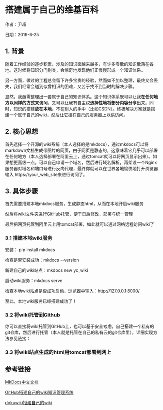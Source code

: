 # 搭建属于自己的维基百科

作者：尹超

日期：2019-6-25

## 1. 背景

​	随着工作经验的逐步积累，涉及的知识面越来越多，有许多零散的知识散落在各地。这时候将知识分门别类，会惊奇地发现他们正慢慢形成一个知识体系。

​	另一方面，做过的工程总会留下许多宝贵的经验，然而如不加以整理，最终又会丢失，我们经常会碰到似曾相识的困难，又苦于找不到当时的解决步骤。

​	显然，我亟需整理出一套属于自己的知识体系。这个知识体系既可以让我**在任何地方以同样的方式来访问**，又可以让我有自主权**选择性地将部分内容分享**出来。同时，知识的搭建**放在本地**，不在别人的手中（比如CSDN）。终极解决方案就是搭建一个属于自己的wiki，然后让它挂在自己的服务器上以供访问。

## 2. 核心思想

​	首先选择一个开源的wiki系统（本人选择的是mkdocs），通过mkdocs可以将markdown文档生成带图片的网页，由于网页是静态的，这意味着它几乎可以部署在任何地方（本人选择部署在阿里云上，通过tomcat就可以将网页显示出来）。如果想更高级一点，可以自己申请一个域名，然后进行域名解析，再架设一个Nginx服务器对域名和端口号进行反向代理，最终你就可以在世界各地愉快地打开浏览器输入 https://your_web_site来进行访问了。

## 3. 具体步骤

首先需要搭建本地mkdocs服务，生成静态html，从而在本地开启wiki服务

然后将wiki文件夹进行GitHub托管，便于日后修改，部署与统一管理

最后把网页托管到阿里云上用tomcat部署，如此就可以通过网络远程访问wiki了

### 3.1 搭建本地wiki服务

安装： pip install mkdocs

检查是否安装成功：mkdocs --version

新建自己的wiki站点：mkdocs new yc_wiki

启动wiki服务：mkdocs serve

检查本地wiki站点是否成功启动，浏览器中输入：<http://127.0.0.1:8000/> 

至此，本地wiki服务已经搭建成功了！

### 3.2 将wiki托管到Github

​	你可以直接将wiki托管到GitHub上，也可以基于安全考虑，自己搭建一个私有的git仓库，然后进行托管（本人就是托管在自己的私有云的git仓库里），详细实现方法参见链接：

### 3.3 将wiki站点生成的html用tomcat部署到网上





## 参考链接
[MkDocs中文文档](https://markdown-docs-zh.readthedocs.io/zh_CN/latest/#_12)

[GitHub搭建自己的wiki知识管理系统](https://blog.csdn.net/jiasike/article/details/88930624)

[dokuwiki搭建自己的wiki](https://blog.csdn.net/caowei880123/article/details/60465518)
